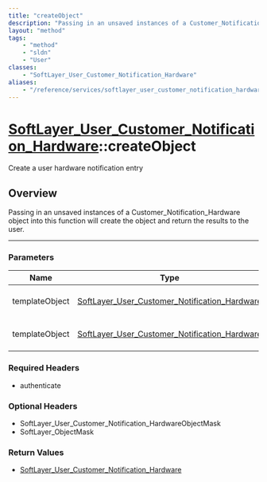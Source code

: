 ```yaml
---
title: "createObject"
description: "Passing in an unsaved instances of a Customer_Notification_Hardware object into this function will create the object and... "
layout: "method"
tags:
    - "method"
    - "sldn"
    - "User"
classes:
    - "SoftLayer_User_Customer_Notification_Hardware"
aliases:
    - "/reference/services/softlayer_user_customer_notification_hardware/createObject"
---
```

# [SoftLayer_User_Customer_Notification_Hardware](/reference/services/SoftLayer_User_Customer_Notification_Hardware)::createObject

Create a user hardware notification entry


## Overview 
Passing in an unsaved instances of a Customer_Notification_Hardware object into this function will create the object and return the results to the user. 

-----

### Parameters 
|Name | Type | Description |
| --- | --- | --- |
|templateObject| <a href='/reference/datatypes/SoftLayer_User_Customer_Notification_Hardware'>SoftLayer_User_Customer_Notification_Hardware </a>| The SoftLayer_User_Customer_Notification_Hardware object that you wish to create.|
|templateObject| <a href='/reference/datatypes/SoftLayer_User_Customer_Notification_Hardware'>SoftLayer_User_Customer_Notification_Hardware </a>| The SoftLayer_User_Customer_Notification_Hardware object that you wish to create.|


### Required Headers
* authenticate


### Optional Headers
* SoftLayer_User_Customer_Notification_HardwareObjectMask
* SoftLayer_ObjectMask

### Return Values
* <a href='/reference/datatypes/SoftLayer_User_Customer_Notification_Hardware'>SoftLayer_User_Customer_Notification_Hardware </a>




